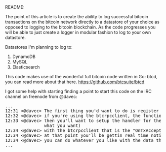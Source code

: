 README:

The point of this article is to create the ability to log successful bitcoin transactions on the
bitcoin network directly to a datastore of your choice as opposed to logging to the bitcoin blockchain.
As the code progresses you will be able to just create a logger in modular fashion to log to your own datastore.

Datastores I'm planning to log to:
1. DynamoDB
2. MySQL
3. Elasticsearch

This code makes use of the wonderful full bitcoin node written in Go: btcd, you can read more about that here.
https://github.com/btcsuite/btcd


I got some help with starting finding a point to start this code on the IRC channel on freenode from @davec:
<pre>
...
12:31 <@davec> The first thing you'd want to do is register for https://github.com/btcsuite/btcd/blob/master/docs/json_rpc_api.md#notifynewtransactions?
12:32 <@davec> if you're using the btcrpcclient, the function is https://godoc.org/github.com/btcsuite/btcrpcclient#Client.NotifyNewTransactions
12:33 <@davec> then you'll want to setup the handler for the https://github.com/btcsuite/btcd/blob/master/docs/json_rpc_api.md#txaccepted (or the verbose variant depending on
               what you want)
12:34 <@davec> with the btcrpcclient that is the "OnTxAccepted" field of the https://godoc.org/github.com/btcsuite/btcrpcclient#NotificationHandlers
12:34 <@davec> at that point you'll be gettin real time notifications of all txns as they show up on the network
12:34 <@davec> you can do whatever you like with the data then
...
</pre>

